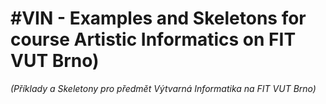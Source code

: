 #VIN - Examples and Skeletons for course Artistic Informatics on FIT VUT Brno)
==========================================================================
*(Příklady a Skeletony pro předmět Výtvarná Informatika na FIT VUT Brno)*
